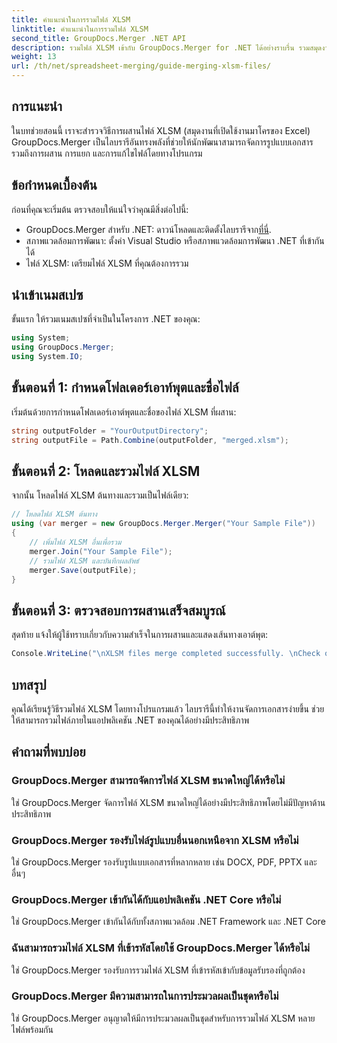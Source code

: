 ```yaml
---
title: คำแนะนำในการรวมไฟล์ XLSM
linktitle: คำแนะนำในการรวมไฟล์ XLSM
second_title: GroupDocs.Merger .NET API
description: รวมไฟล์ XLSM เข้ากับ GroupDocs.Merger for .NET ได้อย่างราบรื่น รวมสมุดงาน Excel อย่างมีประสิทธิภาพโดยทางโปรแกรม เพิ่มความสามารถในการจัดการเอกสารของคุณ
weight: 13
url: /th/net/spreadsheet-merging/guide-merging-xlsm-files/
---
```

## การแนะนำ
ในบทช่วยสอนนี้ เราจะสำรวจวิธีการผสานไฟล์ XLSM (สมุดงานที่เปิดใช้งานมาโครของ Excel) GroupDocs.Merger เป็นไลบรารีอันทรงพลังที่ช่วยให้นักพัฒนาสามารถจัดการรูปแบบเอกสาร รวมถึงการผสาน การแยก และการแก้ไขไฟล์โดยทางโปรแกรม
## ข้อกำหนดเบื้องต้น
ก่อนที่คุณจะเริ่มต้น ตรวจสอบให้แน่ใจว่าคุณมีสิ่งต่อไปนี้:
-  GroupDocs.Merger สำหรับ .NET: ดาวน์โหลดและติดตั้งไลบรารีจาก[ที่นี่](https://releases.groupdocs.com/merger/net/).
- สภาพแวดล้อมการพัฒนา: ตั้งค่า Visual Studio หรือสภาพแวดล้อมการพัฒนา .NET ที่เข้ากันได้
- ไฟล์ XLSM: เตรียมไฟล์ XLSM ที่คุณต้องการรวม

## นำเข้าเนมสเปซ
ขั้นแรก ให้รวมเนมสเปซที่จำเป็นในโครงการ .NET ของคุณ:
```csharp
using System; 
using GroupDocs.Merger;
using System.IO;
```
## ขั้นตอนที่ 1: กำหนดโฟลเดอร์เอาท์พุตและชื่อไฟล์
เริ่มต้นด้วยการกำหนดโฟลเดอร์เอาต์พุตและชื่อของไฟล์ XLSM ที่ผสาน:
```csharp
string outputFolder = "YourOutputDirectory";
string outputFile = Path.Combine(outputFolder, "merged.xlsm");
```
## ขั้นตอนที่ 2: โหลดและรวมไฟล์ XLSM
จากนั้น โหลดไฟล์ XLSM ต้นทางและรวมเป็นไฟล์เดียว:
```csharp
// โหลดไฟล์ XLSM ต้นทาง
using (var merger = new GroupDocs.Merger.Merger("Your Sample File"))
{
    // เพิ่มไฟล์ XLSM อื่นเพื่อรวม
    merger.Join("Your Sample File");
    // รวมไฟล์ XLSM และบันทึกผลลัพธ์
    merger.Save(outputFile);
}
```
## ขั้นตอนที่ 3: ตรวจสอบการผสานเสร็จสมบูรณ์
สุดท้าย แจ้งให้ผู้ใช้ทราบเกี่ยวกับความสำเร็จในการผสานและแสดงเส้นทางเอาต์พุต:
```csharp
Console.WriteLine("\nXLSM files merge completed successfully. \nCheck output in {0}", outputFolder);
```

## บทสรุป
คุณได้เรียนรู้วิธีรวมไฟล์ XLSM โดยทางโปรแกรมแล้ว ไลบรารีนี้ทำให้งานจัดการเอกสารง่ายขึ้น ช่วยให้สามารถรวมไฟล์ภายในแอปพลิเคชัน .NET ของคุณได้อย่างมีประสิทธิภาพ

## คำถามที่พบบ่อย
### GroupDocs.Merger สามารถจัดการไฟล์ XLSM ขนาดใหญ่ได้หรือไม่
ใช่ GroupDocs.Merger จัดการไฟล์ XLSM ขนาดใหญ่ได้อย่างมีประสิทธิภาพโดยไม่มีปัญหาด้านประสิทธิภาพ
### GroupDocs.Merger รองรับไฟล์รูปแบบอื่นนอกเหนือจาก XLSM หรือไม่
ใช่ GroupDocs.Merger รองรับรูปแบบเอกสารที่หลากหลาย เช่น DOCX, PDF, PPTX และอื่นๆ
### GroupDocs.Merger เข้ากันได้กับแอปพลิเคชัน .NET Core หรือไม่
ใช่ GroupDocs.Merger เข้ากันได้กับทั้งสภาพแวดล้อม .NET Framework และ .NET Core
### ฉันสามารถรวมไฟล์ XLSM ที่เข้ารหัสโดยใช้ GroupDocs.Merger ได้หรือไม่
ใช่ GroupDocs.Merger รองรับการรวมไฟล์ XLSM ที่เข้ารหัสเข้ากับข้อมูลรับรองที่ถูกต้อง
### GroupDocs.Merger มีความสามารถในการประมวลผลเป็นชุดหรือไม่
ใช่ GroupDocs.Merger อนุญาตให้มีการประมวลผลเป็นชุดสำหรับการรวมไฟล์ XLSM หลายไฟล์พร้อมกัน